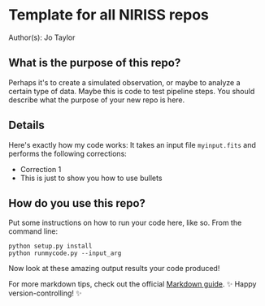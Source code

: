 # Template for all NIRISS repos

Author(s): Jo Taylor

## What is the purpose of this repo?

Perhaps it's to create a simulated observation, or maybe to analyze a certain type of data. Maybe this 
is code to test pipeline steps. You should describe what the purpose of your new repo is here. 

## Details

Here's exactly how my code works: It takes an input file `myinput.fits` and performs the following
corrections:
* Correction 1
* This is just to show you how to use bullets

## How do you use this repo?

Put some instructions on how to run your code here, like so. From the command line:
```
python setup.py install
python runmycode.py --input_arg
```

Now look at these amazing output results your code produced!

For more markdown tips, check out the official [Markdown guide](https://www.markdownguide.org/cheat-sheet/). 
:sparkles: Happy version-controlling! :sparkles: 
